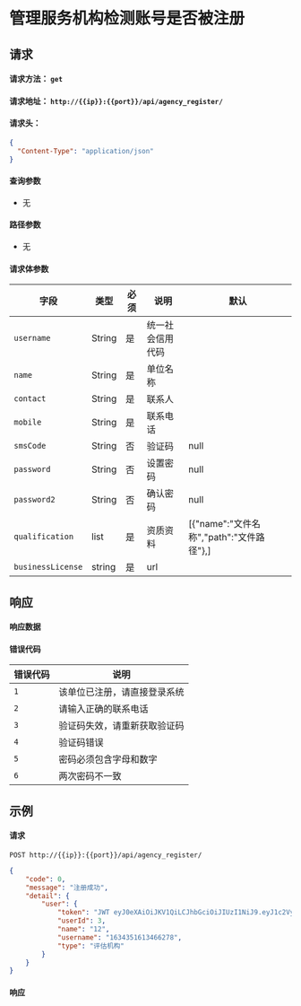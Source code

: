 # 管理服务机构检测账号是否被注册

## 请求

#### 请求方法： `get`

#### 请求地址： `http://{{ip}}:{{port}}/api/agency_register/`

#### 请求头：

```json
{
  "Content-Type": "application/json"
}
```

#### 查询参数

* 无

#### 路径参数

* 无

#### 请求体参数

| 字段               | 类型   | 必须 | 说明                           | 默认 |
| ------------------ | ------ | ---- | ------------------------------ | ---- |
| `username`             | String | 是   | 统一社会信用代码                       |      |
| `name`       | String | 是   |     单位名称                   |      |
| `contact`           | String | 是   | 联系人                         |      |
| `mobile`         | String | 是   | 联系电话    |      |
| `smsCode` | String | 否   | 验证码 | null |
| `password` | String | 否   | 设置密码| null |
| `password2` | String | 否   | 确认密码 | null |
| `qualification`         | list | 是   | 资质资料|[{"name":"文件名称","path":"文件路径"},]                           |      |
| `businessLicense`         | string | 是   |        url                    |      |


## 响应

#### 响应数据

#### 错误代码

| 错误代码 | 说明             |
| -------- | ---------------- |
| `1`   | 该单位已注册，请直接登录系统 |
| `2`   | 请输入正确的联系电话 |
| `3`   | 验证码失效，请重新获取验证码    |
| `4`   | 验证码错误  |
| `5`   | 密码必须包含字母和数字   |
| `6`   | 两次密码不一致   |

## 示例

#### 请求

`POST http://{{ip}}:{{port}}/api/agency_register/`
```json
{
	"code": 0,
	"message": "注册成功",
	"detail": {
		"user": {
			"token": "JWT eyJ0eXAiOiJKV1QiLCJhbGciOiJIUzI1NiJ9.eyJ1c2VyX2lkIjozLCJ1c2VybmFtZSI6IjE2MzQzNTE2MTM0NjYyNzgiLCJleHAiOjE2MTU0MzU0NTAsImVtYWlsIjoiIn0.2MZlv2_CWDMzh1SkXynZ7xSThAxiFULCRp2CZuwmxdc",
			"userId": 3,
			"name": "12",
			"username": "1634351613466278",
			"type": "评估机构"
		}
	}
}
```

#### 响应

```json

```


